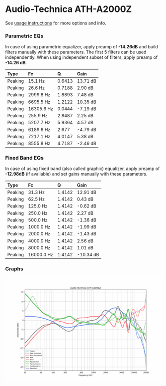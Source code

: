 # Audio-Technica ATH-A2000Z
See [usage instructions](https://github.com/jaakkopasanen/AutoEq#usage) for more options and info.

### Parametric EQs
In case of using parametric equalizer, apply preamp of **-14.26dB** and build filters manually
with these parameters. The first 5 filters can be used independently.
When using independent subset of filters, apply preamp of **-14.26 dB**.

| Type    | Fc         |      Q | Gain     |
|:--------|:-----------|:-------|:---------|
| Peaking | 15.1 Hz    | 0.6413 | 13.71 dB |
| Peaking | 26.6 Hz    | 0.7188 | 2.90 dB  |
| Peaking | 2999.8 Hz  | 1.8893 | 7.48 dB  |
| Peaking | 6695.5 Hz  | 1.2122 | 10.35 dB |
| Peaking | 16305.6 Hz | 0.0444 | -7.19 dB |
| Peaking | 255.9 Hz   | 2.8487 | 2.25 dB  |
| Peaking | 5207.7 Hz  | 5.9364 | 4.57 dB  |
| Peaking | 6189.6 Hz  | 2.677  | -4.79 dB |
| Peaking | 7217.1 Hz  | 4.0147 | 5.38 dB  |
| Peaking | 8555.8 Hz  | 4.7187 | -2.46 dB |

### Fixed Band EQs
In case of using fixed band (also called graphic) equalizer, apply preamp of **-12.98dB**
(if available) and set gains manually with these parameters.

| Type    | Fc         |      Q | Gain      |
|:--------|:-----------|:-------|:----------|
| Peaking | 31.3 Hz    | 1.4142 | 12.91 dB  |
| Peaking | 62.5 Hz    | 1.4142 | 0.43 dB   |
| Peaking | 125.0 Hz   | 1.4142 | -0.62 dB  |
| Peaking | 250.0 Hz   | 1.4142 | 2.27 dB   |
| Peaking | 500.0 Hz   | 1.4142 | -1.36 dB  |
| Peaking | 1000.0 Hz  | 1.4142 | -1.99 dB  |
| Peaking | 2000.0 Hz  | 1.4142 | -1.43 dB  |
| Peaking | 4000.0 Hz  | 1.4142 | 2.56 dB   |
| Peaking | 8000.0 Hz  | 1.4142 | 1.01 dB   |
| Peaking | 16000.0 Hz | 1.4142 | -10.34 dB |

### Graphs
![](./Audio-Technica%20ATH-A2000Z.png)
